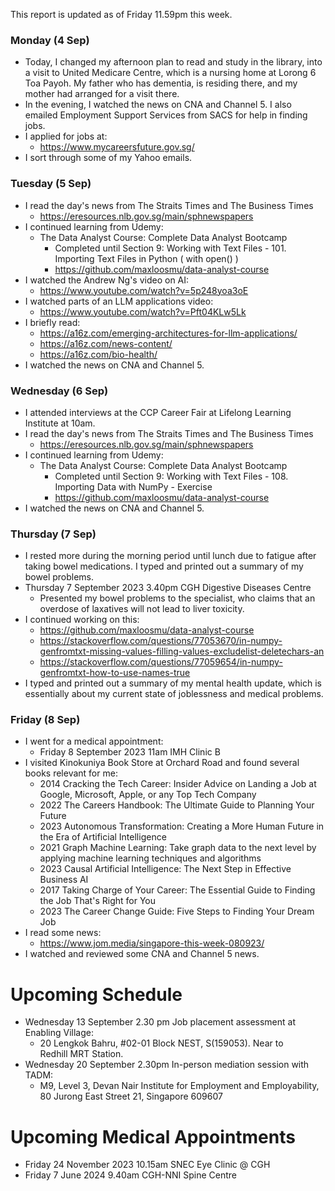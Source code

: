 This report is updated as of Friday 11.59pm this week.

### Monday (4 Sep)
- Today, I changed my afternoon plan to read and study in the library, into a visit to United Medicare Centre, which is a nursing home at Lorong 6 Toa Payoh.  My father who has dementia, is residing there, and my mother had arranged for a visit there.
- In the evening, I watched the news on CNA and Channel 5.  I also emailed Employment Support Services from SACS for help in finding jobs.
- I applied for jobs at:
    - https://www.mycareersfuture.gov.sg/
- I sort through some of my Yahoo emails.

### Tuesday (5 Sep)
- I read the day's news from The Straits Times and The Business Times
    - https://eresources.nlb.gov.sg/main/sphnewspapers
- I continued learning from Udemy:
    - The Data Analyst Course: Complete Data Analyst Bootcamp
        - Completed until Section 9: Working with Text Files - 101. Importing Text Files in Python ( with open() )
        - https://github.com/maxloosmu/data-analyst-course
- I watched the Andrew Ng's video on AI:
    - https://www.youtube.com/watch?v=5p248yoa3oE
- I watched parts of an LLM applications video:
    - https://www.youtube.com/watch?v=Pft04KLw5Lk
- I briefly read: 
    - https://a16z.com/emerging-architectures-for-llm-applications/
    - https://a16z.com/news-content/
    - https://a16z.com/bio-health/
- I watched the news on CNA and Channel 5.  


### Wednesday (6 Sep)
- I attended interviews at the CCP Career Fair at Lifelong Learning Institute at 10am.  
- I read the day's news from The Straits Times and The Business Times
    - https://eresources.nlb.gov.sg/main/sphnewspapers
- I continued learning from Udemy:
    - The Data Analyst Course: Complete Data Analyst Bootcamp
        - Completed until Section 9: Working with Text Files - 108. Importing Data with NumPy - Exercise
        - https://github.com/maxloosmu/data-analyst-course
- I watched the news on CNA and Channel 5.  

### Thursday (7 Sep)
- I rested more during the morning period until lunch due to fatigue after taking bowel medications.  I typed and printed out a summary of my bowel problems.  
- Thursday 7 September 2023 3.40pm CGH Digestive Diseases Centre
    - Presented my bowel problems to the specialist, who claims that an overdose of laxatives will not lead to liver toxicity.  
- I continued working on this:
    - https://github.com/maxloosmu/data-analyst-course
    - https://stackoverflow.com/questions/77053670/in-numpy-genfromtxt-missing-values-filling-values-excludelist-deletechars-an
    - https://stackoverflow.com/questions/77059654/in-numpy-genfromtxt-how-to-use-names-true
- I typed and printed out a summary of my mental health update, which is essentially about my current state of joblessness and medical problems.

### Friday (8 Sep)
- I went for a medical appointment:
    - Friday 8 September 2023 11am IMH Clinic B
- I visited Kinokuniya Book Store at Orchard Road and found several books relevant for me:
    - 2014 Cracking the Tech Career: Insider Advice on Landing a Job at Google, Microsoft, Apple, or any Top Tech Company 
    - 2022 The Careers Handbook: The Ultimate Guide to Planning Your Future 
    - 2023 Autonomous Transformation: Creating a More Human Future in the Era of Artificial Intelligence 
    - 2021 Graph Machine Learning: Take graph data to the next level by applying machine learning techniques and algorithms
    - 2023 Causal Artificial Intelligence: The Next Step in Effective Business AI 
    - 2017 Taking Charge of Your Career: The Essential Guide to Finding the Job That's Right for You 
    - 2023 The Career Change Guide: Five Steps to Finding Your Dream Job 
- I read some news:
    - https://www.jom.media/singapore-this-week-080923/
- I watched and reviewed some CNA and Channel 5 news.  

# Upcoming Schedule
- Wednesday 13 September 2.30 pm Job placement assessment at Enabling Village:
    - 20 Lengkok Bahru, #02-01 Block NEST, S(159053). Near to Redhill MRT Station.
- Wednesday 20 September 2.30pm In-person mediation session with TADM:
    - M9, Level 3, Devan Nair Institute for Employment and Employability, 80 Jurong East Street 21, Singapore 609607

# Upcoming Medical Appointments
- Friday 24 November 2023 10.15am SNEC Eye Clinic @ CGH
- Friday 7 June 2024 9.40am CGH-NNI Spine Centre